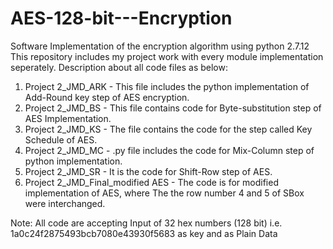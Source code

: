 # AES-128-bit---Encryption
Software Implementation of the encryption algorithm using python 2.7.12
This repository includes my project work with every module implementation seperately.
Description about all code files as below:
1. Project 2_JMD_ARK - This file includes the python implementation of Add-Round key step of AES encryption.
2. Project 2_JMD_BS - This file contains code for Byte-substitution step of AES Implementation.
3. Project 2_JMD_KS - The file contains the code for the step called Key Schedule of AES.
4. Project 2_JMD_MC - .py file includes the code for Mix-Column step of python implementation.
5. Project 2_JMD_SR - It is the code for Shift-Row step of AES.
6. Project 2_JMD_Final_modified AES - The code is for modified implementation of AES, where The the row number 4 and 5 of SBox were interchanged.

Note: All code are accepting Input of 32 hex numbers (128 bit) i.e. 1a0c24f2875493bcb7080e43930f5683 as key and as Plain Data
